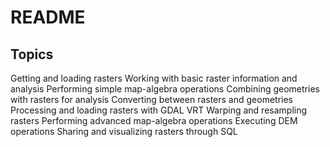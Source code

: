 # README

## Topics
Getting and loading rasters
Working with basic raster information and analysis Performing simple map-algebra operations Combining geometries with rasters for analysis Converting between rasters and geometries Processing and loading rasters with GDAL VRT Warping and resampling rasters
Performing advanced map-algebra operations Executing DEM operations
Sharing and visualizing rasters through SQL
